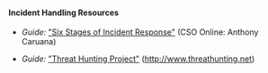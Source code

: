 
#### Incident Handling Resources

  * *Guide:* ["Six Stages of Incident Response"](https://www.cso.com.au/article/600455/six-stages-incident-response/) (CSO Online: Anthony Caruana)
  
  * *Guide:* ["Threat Hunting Project"](https://github.com/ThreatHuntingProject/ThreatHunting) (http://www.threathunting.net)
  
